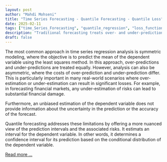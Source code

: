 ```yaml
---
layout: post
author: "Mahdi Mohseni"
title: "Time Series Forecasting - Quantile Forecasting - Quantile Loss"
date: 2025-02-11
tags: ["time_Series_Forecasting", "quantile_regression", "loss_function", "quantile_loss", "pinball_loss"]
description: "Traditional forecasting treats over- and under-predictions equally, but in real-world scenarios like financial markets, the costs can differ significantly. Quantile forecasting addresses this by estimating confidence intervals, offering a nuanced view of uncertainty. In my latest post, I explore how this method works and cover its advantages."
draft: false
---
```


The most common approach in time series regression analysis is symmetric modeling, where the objective is to predict the mean of the dependent variable using the least squares method. In this approach, over-predictions and under-predictions are treated equally. However, analysis can also be asymmetric, where the costs of over-prediction and under-prediction differ. This is particularly important in many real-world scenarios where over-estimation or under-estimation can result in significant losses. For example, in forecasting financial markets, any under-estimation of risks can lead to substantial financial damage.

Furthermore, an unbiased estimation of the dependent variable does not provide information about the uncertainty in the prediction or the accuracy of the forecast. 

Quantile forecasting addresses these limitations by offering a more nuanced view of the prediction intervals and the associated risks. It estimats an interval for the dependent variable. In other words, it determines a confidence interval for its prediction based on the conditional distribution of the dependent variable.

[Read more ...](https://medium.com/@mohsenim/time-series-forecasting-quantile-forecasting-quantile-loss-316dd071a0ca)
